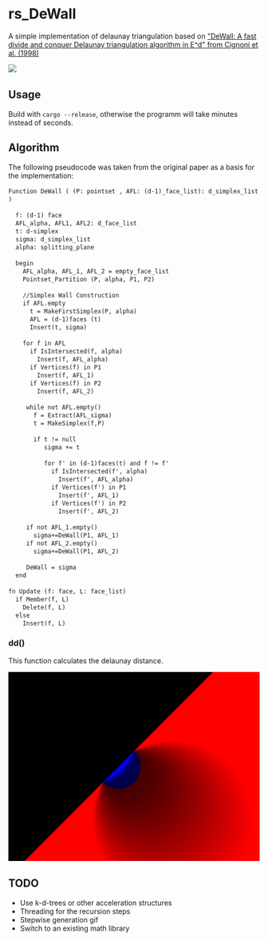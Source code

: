 # rs_DeWall

A simple implementation of delaunay triangulation based on ["DeWall: A fast divide and conquer Delaunay triangulation algorithm in E^d" from Cignoni et al. (1998)](http://vcg.isti.cnr.it/publications/papers/dewall.pdf)

![](doc/out.png)

## Usage
Build with `cargo --release`, otherwise the programm will take minutes instead of seconds.

## Algorithm
The following pseudocode was taken from the original paper as a basis for the implementation:
```
Function DeWall ( (P: pointset , AFL: (d-1)_face_list): d_simplex_list )

  f: (d-1) face
  AFL_alpha, AFL1, AFL2: d_face_list
  t: d-simplex
  sigma: d_simplex_list
  alpha: splitting_plane

  begin
    AFL_alpha, AFL_1, AFL_2 = empty_face_list
    Pointset_Partition (P, alpha, P1, P2)
  
    //Simplex Wall Construction
    if AFL.empty
      t = MakeFirstSimplex(P, alpha)
      AFL = (d-1)faces (t)
      Insert(t, sigma)
    
    for f in AFL
      if IsIntersected(f, alpha)
        Insert(f, AFL_alpha)
      if Vertices(f) in P1
        Insert(f, AFL_1)
      if Vertices(f) in P2
        Insert(f, AFL_2)

     while not AFL.empty()
       f = Extract(AFL_sigma)
       t = MakeSimplex(f,P)
       
       if t != null
          sigma += t
          
          for f' in (d-1)faces(t) and f != f'
      	    if IsIntersected(f', alpha)
              Insert(f', AFL_alpha)
            if Vertices(f') in P1
              Insert(f', AFL_1)
            if Vertices(f') in P2
              Insert(f', AFL_2)

     if not AFL_1.empty()
       sigma+=DeWall(P1, AFL_1)
     if not AFL_2.empty()
       sigma+=DeWall(P1, AFL_2)
    
     DeWall = sigma
  end

fn Update (f: face, L: face_list)
  if Member(f, L)
    Delete(f, L)
  else
    Insert(f, L)
```

### dd()
This function calculates the delaunay distance.

![](doc/dd.png)

## TODO
 - Use k-d-trees or other acceleration structures
 - Threading for the recursion steps
 - Stepwise generation gif
 - Switch to an existing math library